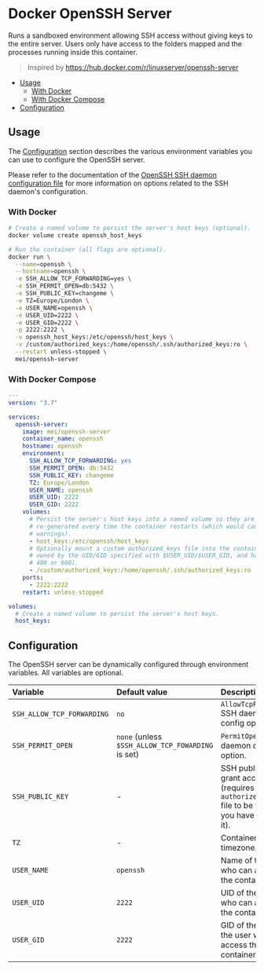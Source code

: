# Docker OpenSSH Server

Runs a sandboxed environment allowing SSH access without giving keys to the
entire server. Users only have access to the folders mapped and the processes
running inside this container.

> Inspired by https://hub.docker.com/r/linuxserver/openssh-server

<!-- START doctoc generated TOC please keep comment here to allow auto update -->
<!-- DON'T EDIT THIS SECTION, INSTEAD RE-RUN doctoc TO UPDATE -->


- [Usage](#usage)
  - [With Docker](#with-docker)
  - [With Docker Compose](#with-docker-compose)
- [Configuration](#configuration)

<!-- END doctoc generated TOC please keep comment here to allow auto update -->



## Usage

The [Configuration](#configuration) section describes the various environment
variables you can use to configure the OpenSSH server.

Please refer to the documentation of the [OpenSSH SSH daemon configuration
file](https://www.freebsd.org/cgi/man.cgi?sshd_config%285%29) for more
information on options related to the SSH daemon's configuration.

### With Docker

```bash
# Create a named volume to persist the server's host keys (optional).
docker volume create openssh_host_keys

# Run the container (all flags are optional).
docker run \
  --name=openssh \
  --hostname=openssh \
  -e SSH_ALLOW_TCP_FORWARDING=yes \
  -e SSH_PERMIT_OPEN=db:5432 \
  -e SSH_PUBLIC_KEY=changeme \
  -e TZ=Europe/London \
  -e USER_NAME=openssh \
  -e USER_UID=2222 \
  -e USER_GID=2222 \
  -p 2222:2222 \
  -v openssh_host_keys:/etc/openssh/host_keys \
  -v /custom/authorized_keys:/home/openssh/.ssh/authorized_keys:ro \
  --restart unless-stopped \
  mei/openssh-server
```

### With Docker Compose

```yml
---
version: "3.7"

services:
  openssh-server:
    image: mei/openssh-server
    container_name: openssh
    hostname: openssh
    environment:
      SSH_ALLOW_TCP_FORWARDING: yes
      SSH_PERMIT_OPEN: db:5432
      SSH_PUBLIC_KEY: changeme
      TZ: Europe/London
      USER_NAME: openssh
      USER_UID: 2222
      USER_GID: 2222
    volumes:
      # Persist the server's host keys into a named volume so they are not
      # re-generated every time the container restarts (which would cause connection
      # warnings).
      - host_keys:/etc/openssh/host_keys
      # Optionally mount a custom authorized_keys file into the container (it must be
      # owned by the UID/GID specified with $USER_UID/$USER_GID, and have permissions
      # 400 or 600).
      - /custom/authorized_keys:/home/openssh/.ssh/authorized_keys:ro
    ports:
      - 2222:2222
    restart: unless-stopped

volumes:
  # Create a named volume to persist the server's host keys.
  host_keys:
```



## Configuration

The OpenSSH server can be dynamically configured through environment variables.
All variables are optional.

Variable                   | Default value                                     | Description
:------------------------- | :------------------------------------------------ | :-------------------------------------------------------------------------------------------------------------
`SSH_ALLOW_TCP_FORWARDING` | `no`                                              | `AllowTcpForwarding` SSH daemon config option.
`SSH_PERMIT_OPEN`          | `none` (unless `$SSH_ALLOW_TCP_FOWARDING` is set) | `PermitOpen` SSH daemon config option.
`SSH_PUBLIC_KEY`           | -                                                 | SSH public key to grant access to (requires the `authorized_keys` file to be writable if you have mounted it).
`TZ`                       | -                                                 | Container timezone.
`USER_NAME`                | `openssh`                                         | Name of the user who can access the container.
`USER_UID`                 | `2222`                                            | UID of the user who can access the container.
`USER_GID`                 | `2222`                                            | GID of the group of the user who can access the container.
